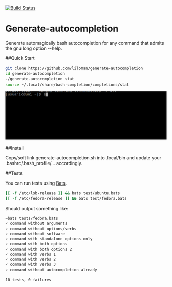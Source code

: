 [![Build Status](https://travis-ci.org/liloman/generate-autocompletion.svg?branch=master)](https://travis-ci.org/liloman/generate-autocompletion)

Generate-autocompletion
=======================

Generate automagically bash autocompletion for any command that admits the gnu long option --help.

##Quick Start
```bash
git clone https://github.com/liloman/generate-autocompletion
cd generate-autocompletion
./generate-autocompletion stat
source ~/.local/share/bash-completion/completions/stat
```
![Screencast](https://github.com/liloman/generate-autocompletion/raw/master/images/cast.gif "Screencast")

##Install

Copy/soft link generate-autocompletion.sh into .local/bin and update your .bashrc/.bash_profile/... accordingly.


##Tests

You can run tests using [Bats](https://github.com/sstephenson/bats).

```bash
[[ -f /etc/lsb-release ]] && bats test/ubuntu.bats
[[ -f /etc/fedora-release ]] && bats test/fedora.bats
```
Should output something like:

```
➬bats tests/fedora.bats
✓ command without arguments
✓ command without options/verbs
✓ command without software
✓ command with standalone options only
✓ command with both options 
✓ command with both options 2
✓ command with verbs 1
✓ command with verbs 2
✓ command with verbs 3
✓ command without autocompletion already

10 tests, 0 failures
```


